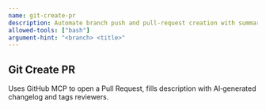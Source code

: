 ```yaml
---
name: git-create-pr
description: Automate branch push and pull‑request creation with summary and reviewer assignment.
allowed-tools: ["bash"]
argument-hint: "<branch> <title>"
---
```

## Git Create PR

Uses GitHub MCP to open a Pull Request, fills description with AI‑generated changelog and tags reviewers.
